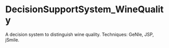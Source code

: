 # DecisionSupportSystem_WineQuality

A decision system to distinguish wine quality.
Techniques: GeNIe, JSP, jSmile.
